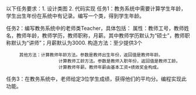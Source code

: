   以下任务要求：1. 设计类图  2. 代码实现
任务1：教务系统中需要计算学生年龄，学生出生年份在系统中有记录。编写一个类，得到学生年龄。

任务2：编写教务系统中的老师类Teacher，具体包括：
         属性：教师工号，教师姓名，教师年龄，教师学历，教师职称，月薪。其中教师学历默认为“硕士”，教师职称默认为“讲师”；月薪默认为3000.
         构造方法：至少提供3个
       
         其他方法：计算教师年龄方法。参数是教师出生年份，返回值是教师年龄。
                        计算教师工龄方法。参数是教师入职年份，返回值是教师工龄。  
                        计算教师年薪。教师年薪由基本工资+绩效奖金构成。
任务3：在教务系统中，老师给定3位学生成绩，获得他们的平均分。编程实现此功能。